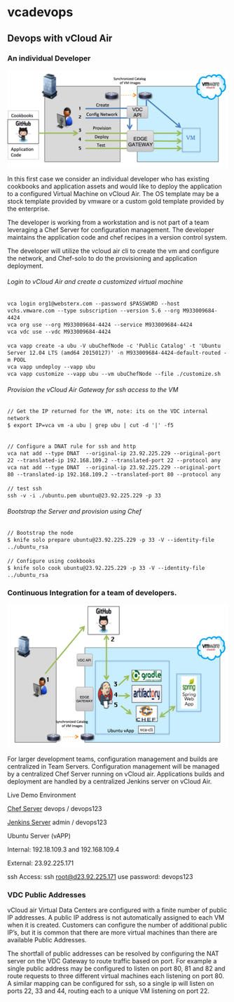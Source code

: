 # vcadevops




## Devops with vCloud Air

###  An individual Developer

![WebSnapshot](https://github.com/rdbwebster/vcadevops/blob/master/images/devop1.png)


In this first case we consider an individual developer who has existing cookbooks and application assets and would like to deploy the application to a configured Virtual Machine on vCloud Air.  The OS template may be a stock template provided by vmware or a custom gold template provided by the enterprise.

The developer is working from a workstation and is not part of a team leveraging a Chef Server for configuration management.
The developer maintains the application code and chef recipes in a version control system.

The developer will utilize the vcloud air cli to create the vm and configure the network,  and Chef-solo to do the provisioning and application deployment.


###### Login to vCloud Air and create a customized virtual machine

```
vca login org1@websterx.com --password $PASSWORD --host vchs.vmware.com --type subscription --version 5.6 --org M933009684-4424
vca org use --org M933009684-4424 --service M933009684-4424
vca vdc use --vdc M933009684-4424

vca vapp create -a ubu -V ubuChefNode -c 'Public Catalog' -t 'Ubuntu Server 12.04 LTS (amd64 20150127)' -n M933009684-4424-default-routed -m POOL
vca vapp undeploy --vapp ubu
vca vapp customize --vapp ubu --vm ubuChefNode --file ./customize.sh

```

###### Provision the vCloud Air Gateway for ssh access to the VM 

```
// Get the IP returned for the VM, note: its on the VDC internal network
$ export IP=vca vm -a ubu | grep ubu | cut -d '|' -f5


// Configure a DNAT rule for ssh and http
vca nat add --type DNAT  --original-ip 23.92.225.229 --original-port 22 --translated-ip 192.168.109.2 --translated-port 22 --protocol any
vca nat add --type DNAT  --original-ip 23.92.225.229 --original-port 80 --translated-ip 192.168.109.2 --translated-port 80 --protocol any

// test ssh
ssh -v -i ./ubuntu.pem ubuntu@23.92.225.229 -p 33

```

###### Bootstrap the Server and provision using Chef 

```
// Bootstrap the node
$ knife solo prepare ubuntu@23.92.225.229 -p 33 -V --identity-file ../ubuntu_rsa 

// Configure using cookbooks
$ knife solo cook ubuntu@23.92.225.229 -p 33 -V --identity-file ../ubuntu_rsa 
```






###  Continuous Integration for a team of developers.


![WebSnapshot](https://github.com/rdbwebster/vcadevops/blob/master/images/devop2.png)

For larger development teams, configuration management and builds are centralized in Team Servers.
Configuration management will be managed by a centralized Chef Server running on vCloud air.
Applications builds and deployment are handled by a centralized Jenkins server on vCloud Air.


Live Demo Environment

[Chef Server](https://devops.vcloudair.io/login)      devops / devops123




[Jenkins Server](http://devops.vcloudair.io:8100)     admin /  devops123


Ubuntu Server (vAPP)   

Internal: 192.18.109.3 and 192.168.109.4

External: 23.92.225.171

ssh Access:    ssh root@d23.92.225.171
use password: devops123





### VDC Public Addresses

vCloud air Virtual Data Centers are configured with a finite number of public IP addresses.  A public IP address is not automatically assigned to each VM when it is created.  Customers can configure the number of additional public IP’s, but it is common that there are more virtual machines than there are available Public Addresses.

The shortfall of public addresses can be resolved by configuring the NAT server on the VDC Gateway to route traffic based on port.  For example a single public address may be configured to listen on port 80, 81 and 82 and route requests to three different virtual machines each listening on port 80.  A similar mapping can be configured for ssh, so a single ip will listen on ports 22, 33 and 44, routing each to a unique VM listening on port 22.

